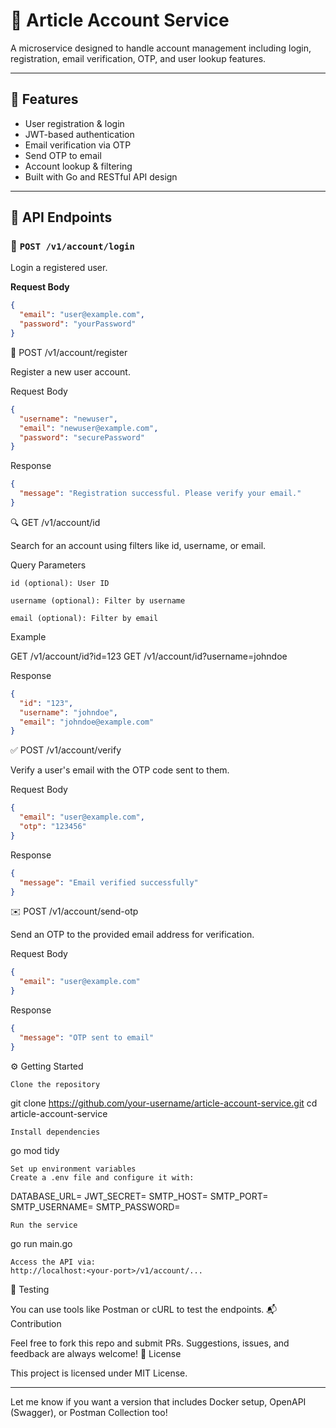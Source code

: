 # 📘 Article Account Service

A microservice designed to handle account management including login, registration, email verification, OTP, and user lookup features.

---

## 🚀 Features

- User registration & login
- JWT-based authentication
- Email verification via OTP
- Send OTP to email
- Account lookup & filtering
- Built with Go and RESTful API design

---

## 📂 API Endpoints

### 🔐 `POST /v1/account/login`

Login a registered user.

**Request Body**
```json
{
  "email": "user@example.com",
  "password": "yourPassword"
}
```
📝 POST /v1/account/register

Register a new user account.

Request Body
```json
{
  "username": "newuser",
  "email": "newuser@example.com",
  "password": "securePassword"
}
```
Response
```json
{
  "message": "Registration successful. Please verify your email."
}
```
🔍 GET /v1/account/id

Search for an account using filters like id, username, or email.

Query Parameters

    id (optional): User ID

    username (optional): Filter by username

    email (optional): Filter by email

Example

GET /v1/account/id?id=123
GET /v1/account/id?username=johndoe

Response
```json
{
  "id": "123",
  "username": "johndoe",
  "email": "johndoe@example.com"
}
```
✅ POST /v1/account/verify

Verify a user's email with the OTP code sent to them.

Request Body
```json
{
  "email": "user@example.com",
  "otp": "123456"
}
```
Response
```json
{
  "message": "Email verified successfully"
}
```
✉️ POST /v1/account/send-otp

Send an OTP to the provided email address for verification.

Request Body
```json
{
  "email": "user@example.com"
}
```
Response
```json
{
  "message": "OTP sent to email"
}
```
⚙️ Getting Started

    Clone the repository

git clone https://github.com/your-username/article-account-service.git
cd article-account-service

    Install dependencies

go mod tidy

    Set up environment variables
    Create a .env file and configure it with:

DATABASE_URL=
JWT_SECRET=
SMTP_HOST=
SMTP_PORT=
SMTP_USERNAME=
SMTP_PASSWORD=

    Run the service

go run main.go

    Access the API via:
    http://localhost:<your-port>/v1/account/...

🧪 Testing

You can use tools like Postman or cURL to test the endpoints.
📬 Contribution

Feel free to fork this repo and submit PRs. Suggestions, issues, and feedback are always welcome!
📄 License

This project is licensed under MIT License.

---

Let me know if you want a version that includes Docker setup, OpenAPI (Swagger), or Postman Collection too!
